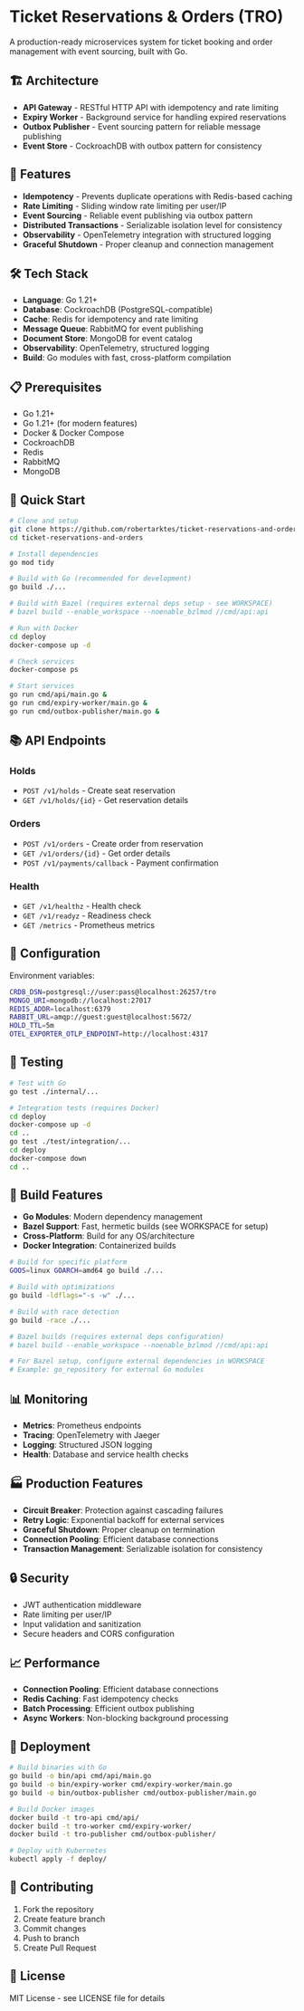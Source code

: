 # Ticket Reservations & Orders (TRO)

A production-ready microservices system for ticket booking and order management with event sourcing, built with Go.

## 🏗️ Architecture

- **API Gateway** - RESTful HTTP API with idempotency and rate limiting
- **Expiry Worker** - Background service for handling expired reservations
- **Outbox Publisher** - Event sourcing pattern for reliable message publishing
- **Event Store** - CockroachDB with outbox pattern for consistency

## 🚀 Features

- **Idempotency** - Prevents duplicate operations with Redis-based caching
- **Rate Limiting** - Sliding window rate limiting per user/IP
- **Event Sourcing** - Reliable event publishing via outbox pattern
- **Distributed Transactions** - Serializable isolation level for consistency
- **Observability** - OpenTelemetry integration with structured logging
- **Graceful Shutdown** - Proper cleanup and connection management

## 🛠️ Tech Stack

- **Language**: Go 1.21+
- **Database**: CockroachDB (PostgreSQL-compatible)
- **Cache**: Redis for idempotency and rate limiting
- **Message Queue**: RabbitMQ for event publishing
- **Document Store**: MongoDB for event catalog
- **Observability**: OpenTelemetry, structured logging
- **Build**: Go modules with fast, cross-platform compilation

## 📋 Prerequisites

- Go 1.21+
- Go 1.21+ (for modern features)
- Docker & Docker Compose
- CockroachDB
- Redis
- RabbitMQ
- MongoDB

## 🚀 Quick Start

```bash
# Clone and setup
git clone https://github.com/robertarktes/ticket-reservations-and-orders.git
cd ticket-reservations-and-orders

# Install dependencies
go mod tidy

# Build with Go (recommended for development)
go build ./...

# Build with Bazel (requires external deps setup - see WORKSPACE)
# bazel build --enable_workspace --noenable_bzlmod //cmd/api:api

# Run with Docker
cd deploy
docker-compose up -d

# Check services
docker-compose ps

# Start services
go run cmd/api/main.go &
go run cmd/expiry-worker/main.go &
go run cmd/outbox-publisher/main.go &
```

## 📚 API Endpoints

### Holds
- `POST /v1/holds` - Create seat reservation
- `GET /v1/holds/{id}` - Get reservation details

### Orders
- `POST /v1/orders` - Create order from reservation
- `GET /v1/orders/{id}` - Get order details
- `POST /v1/payments/callback` - Payment confirmation

### Health
- `GET /v1/healthz` - Health check
- `GET /v1/readyz` - Readiness check
- `GET /metrics` - Prometheus metrics

## 🔧 Configuration

Environment variables:
```bash
CRDB_DSN=postgresql://user:pass@localhost:26257/tro
MONGO_URI=mongodb://localhost:27017
REDIS_ADDR=localhost:6379
RABBIT_URL=amqp://guest:guest@localhost:5672/
HOLD_TTL=5m
OTEL_EXPORTER_OTLP_ENDPOINT=http://localhost:4317
```

## 🧪 Testing

```bash
# Test with Go
go test ./internal/...

# Integration tests (requires Docker)
cd deploy
docker-compose up -d
cd ..
go test ./test/integration/...
cd deploy
docker-compose down
cd ..
```

## 🔧 Build Features

- **Go Modules**: Modern dependency management
- **Bazel Support**: Fast, hermetic builds (see WORKSPACE for setup)
- **Cross-Platform**: Build for any OS/architecture
- **Docker Integration**: Containerized builds

```bash
# Build for specific platform
GOOS=linux GOARCH=amd64 go build ./...

# Build with optimizations
go build -ldflags="-s -w" ./...

# Build with race detection
go build -race ./...

# Bazel builds (requires external deps configuration)
# bazel build --enable_workspace --noenable_bzlmod //cmd/api:api

# For Bazel setup, configure external dependencies in WORKSPACE
# Example: go_repository for external Go modules
```

## 📊 Monitoring

- **Metrics**: Prometheus endpoints
- **Tracing**: OpenTelemetry with Jaeger
- **Logging**: Structured JSON logging
- **Health**: Database and service health checks

## 🏭 Production Features

- **Circuit Breaker**: Protection against cascading failures
- **Retry Logic**: Exponential backoff for external services
- **Graceful Shutdown**: Proper cleanup on termination
- **Connection Pooling**: Efficient database connections
- **Transaction Management**: Serializable isolation for consistency

## 🔒 Security

- JWT authentication middleware
- Rate limiting per user/IP
- Input validation and sanitization
- Secure headers and CORS configuration

## 📈 Performance

- **Connection Pooling**: Efficient database connections
- **Redis Caching**: Fast idempotency checks
- **Batch Processing**: Efficient outbox publishing
- **Async Workers**: Non-blocking background processing

## 🚀 Deployment

```bash
# Build binaries with Go
go build -o bin/api cmd/api/main.go
go build -o bin/expiry-worker cmd/expiry-worker/main.go
go build -o bin/outbox-publisher cmd/outbox-publisher/main.go

# Build Docker images
docker build -t tro-api cmd/api/
docker build -t tro-worker cmd/expiry-worker/
docker build -t tro-publisher cmd/outbox-publisher/

# Deploy with Kubernetes
kubectl apply -f deploy/
```

## 🤝 Contributing

1. Fork the repository
2. Create feature branch
3. Commit changes
4. Push to branch
5. Create Pull Request

## 📄 License

MIT License - see LICENSE file for details
